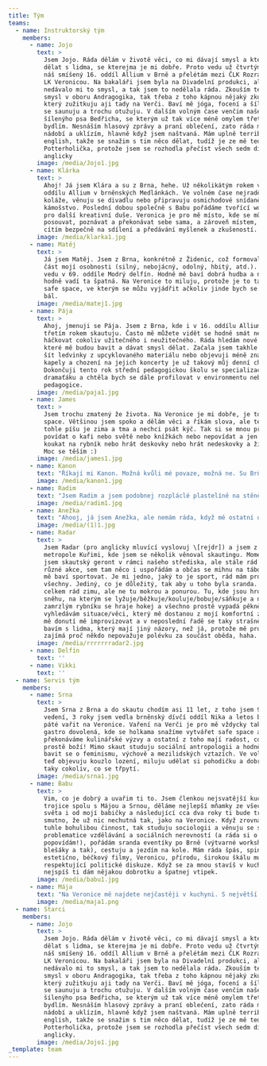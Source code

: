 ```yaml
---
title: Tým
teams:
  - name: Instruktorský tým
    members:
      - name: Jojo
        text: >
          Jsem Jojo. Ráda dělám v životě věci, co mi dávají smysl a který můžu
          dělat s lidma, se kterejma je mi dobře. Proto vedu už čtvrtým rokem
          náš smíšený 16. oddíl Allium v Brně a přelétám mezi ČLK Rozrazilem a
          LK Veronicou. Na bakaláři jsem byla na Divadelní produkci, ale
          nedávalo mi to smysl, a tak jsem to nedělala ráda. Zkouším teď najít
          smysl v oboru Andragogika, tak třeba z toho kápnou nějaký zkušenosti,
          který zužitkuju aji tady na Verči. Baví mě jóga, focení a šíleně ráda
          se saunuju a trochu otužuju. V dalším volným čase venčim našeho
          šílenýho psa Bedřicha, se kterým už tak více méně omylem třetím rokem
          bydlím. Nesnáším hlasový zprávy a praní oblečení, zato ráda meju
          nádobí a uklízím, hlavně když jsem naštvaná. Mám uplně terrible
          english, takže se snažim s tim něco dělat, tudíž je ze mě teď
          Potterholička, protože jsem se rozhodla přečíst všech sedm dílů
          anglicky
        image: /media/Jojo1.jpg
      - name: Klárka
        text: >
          Ahoj! Já jsem Klára a su z Brna, hehe. Už několikátým rokem vedu v 16.
          oddílu Allium v brněnských Medlánkách. Ve volném čase nejraději lepím
          koláže, věnuju se divadlu nebo připravuju osmichodové snídaně pro moje
          kámošstvo. Poslední dobou společně s Babu pořádáme tvořící workshopy
          pro další kreativní duše. Veronica je pro mě místo, kde se můžu
          posouvat, poznávat a překonávat sebe sama, a zároveň místem, kde se
          cítím bezpečně na sdílení a předávání myšlenek a zkušeností.
        image: /media/klarka1.jpg
      - name: Matěj
        text: >
          Já jsem Matěj. Jsem z Brna, konkrétně z Židenic, což formovalo velkou
          část mojí osobnosti (silný, nebojácný, odolný, hbitý, atd.). Tam taky
          vedu v 69. oddíle Modrý delfín. Hodně mě baví dobrá hudba a naopak
          hodně vadí ta špatná. Na Veronice to miluju, protože je to takovej
          safe space, ve kterým se můžu vyjádřit ačkoliv jinde bych se třeba
          bál.
        image: /media/matej1.jpg
      - name: Pája
        text: >
          Ahoj, jmenuji se Pája. Jsem z Brna, kde i v 16. oddílu Allium už
          třetím rokem skautuju. Často mě můžete vidět se hodně smát nebo
          háčkovat cokoliv užitečného i neužitečného. Ráda hledám nové činnosti,
          které mě budou bavit a dávat smysl dělat. Začala jsem takhle například
          šít ledvinky z upcyklovaného materiálu nebo objevuji méně známé české
          kapely a chození na jejich koncerty je už takový můj denní chleba.
          Dokončuji tento rok střední pedagogickou školu se specializací
          dramaťáku a chtěla bych se dále profilovat v environmentu nebo
          pedagogice.
        image: /media/paja1.jpg
      - name: James
        text: >
          Jsem trochu zmatený že života. Na Veronice je mi dobře, je to můj safe
          space. Většinou jsem spoko a dělám věci a říkám slova, ale teď když
          tohle píšu je zima a tma a nechci psát kýč. Tak si se mnou přijď
          povídat o kafi nebo světě nebo knížkách nebo nepovídat a jen sedět a
          koukat na rybník nebo hrát deskovky nebo hrát nedeskovky a žít život.
          Moc se těším :)
        image: /media/james1.jpg
      - name: Kanon
        text: "Říkají mi Kanon. Možná kvůli mé povaze, možná ne. Su Brňák jak stehno a štatl miluju. Studuju strojírenskou technologii a konzervatoř, bo hraju na trombon. Svoji víru, rodinu a klid nevyměním za nic na světě. Vedu malej oddíl, se kterým se nebojím zkoušet nové věci (experimentovat \\:o). Mám rád systém a řád, kterýho se dokážu vzdát (dobrej rým) s vidinou peckózní srandy a růstu.\_\n"
        image: /media/kanon1.jpg
      - name: Radim
        text: "Jsem Radim a jsem podobnej rozpláclé plastelíně na stěně. Když už tam jednou je, tak nejde vůbec dolů a když už se vám podaří ji sundat, tak po sobě zanechá mastnej flek. Mám rád lidi a rád s nimi i pracuju. Přece jenom se už téměř 26 let součástí společnosti. Rád si dělám legraci, přestože jsem občas sám vážnej, tak vážnost v oblibě moc nemám, naopak mě fascinuje lehkost, se kterou jsou lidé schopni přistupovat ke světu. Dřív jsem se věnoval roverskému kmeni Sürius v Brněnském Kompasu. Vedl jsem nějaké ty kluky a holky, ale dnes už jsem spíš mimo aktivní skautský svět. Skauty nahradilo studium architektury a dalších příbuzných kreativních oborů. Rád přemýšlím nad děním kolem mě, proto může být občas náročné se mnou vést konverzaci, o to víc si vážím pokud někdo nesouhlasí! Rád si zároveň poslechnu novou hudbu, zajdu na zajímavej event, nebo prostě jen na prochajdu.\_\n"
        image: /media/radim1.jpg
      - name: Anežka
        text: "Ahooj, já jsem Anežka, ale nemám ráda, když mě ostatní oslovují Anežko\\:D Když mě oslovíš Anež, tak na to slyším mnohem radši\\<3 Ve skautu působím, jako vedoucí oddílu Sluníčka ve středisku Dvojka Praha a mimo skaut jsem zdravotní sestřička na plný úvazek. Nejvíc spoko jsem, když můžu a dělám věci, které chci a naplňují mě a ne věci, které musím a nedávají mi smysl. Nějaký den jsem moc ráda jen venku a podnikám věci, ale další den je pro mě ideálně strávený jen v posteli u filmů/seriálů/knihy, nebo ho celý prospím\\:D Můj osobnostní typ je INFP-T, znamením jsem ryba a baví mě se hrabat v horoskopech. Celý život miluju vaření a jednou chci vydat svou vlastní kuchařku, která bude vegan stejně, jako já. Miluju léto a nesnáším zimu(výjimkou jsou hory). Na důchod bych se chtěla odstěhovat do Toskánska! Žiju pro neplánované i plánované výlety, hlavně ty do zahraničí - jednou bych chtěla někde mimo čr žít. Největší radost\_ mi dělá, když můžu ostatním dělat radost, když vidím moje kámošstvo šťastné a když se můžeme společně smát. Mojí achillovou patou jsou deadliny, prokrastinace, bouřky, práce pod tlakem, vystupování před lidmi a celkově větší davy lidí a hluk. Moc se těším, až se na Verči budeme bavit o všem, ale třeba i o ničem!)\n"
        image: /media/(1)1.jpg
      - name: Radar
        text: >
          Jsem Radar (pro anglicky mluvící vyslovuj \[rejdr]) a jsem z moravské
          metropole Kuřimi, kde jsem se několik věnoval skautingu. Momentálně už
          jsem skautský geront v rámci našeho střediska, ale stále rád jezdím na
          různé akce, sem tam něco i uspořádám a občas se mihnu na táboře. Dál
          mě baví sportovat. Je mi jedno, jaký to je sport, rád mám prostě
          všechny. Jediný, co je důležitý, tak aby u toho byla sranda. Pak mám
          celkem rád zimu, ale ne tu mokrou a ponurou. Tu, kde jsou hromady
          sněhu, na kterým se lyžuje/běžkuje/kouluje/bobuje/sáňkuje a na
          zamrzlým rybníku se hraje hokej a všechno prostě vypadá pěkně. Dál rád
          vyhledávám situace/věci, který mě dostanou z mojí komfortní zóny, či
          mě donutí mě improvizovat a v neposlední řadě se taky strašně rád
          bavím s lidma, který mají jiný názory, než já, protože mě prostě
          zajímá proč někdo nepovažuje polévku za součást oběda, haha.
        image: /media/rrrrrrradar2.jpg
      - name: Delfín
        text: ''
      - name: Vikki
        text: ''
  - name: Servis tým
    members:
      - name: Srna
        text: >
          Jsem Srna z Brna a do skautu chodím asi 11 let, z toho jsem 9 let ve
          vedení, 3 roky jsem vedla brněnský dívčí oddíl Nika a letos budu po
          páté vařit na Veronice. Vaření na Verči je pro mě vždycky taková
          gastro dovolená, kde se holkama snažíme vytvářet safe space a kde
          překonáváme kulinářské výzvy a ostatní z toho mají radost, což je
          prostě boží! Mimo skaut studuju sociální antropologii a hodně mě baví
          bavit se o feminismu, výchově a mezilidských vztazích. Ve volným čase
          teď objevuju kouzlo lození, miluju udělat si pohodičku a dobrej čas a
          taky cokoliv, co se třpytí.
        image: /media/srna1.jpg
      - name: Babu
        text: >
          Vim, co je dobrý a uvařim ti to. Jsem členkou nejsvatější kuchyňské
          trojice spolu s Májou a Srnou, děláme nejlepší mňamky ze všech koutů
          světa i od mojí babičky a následující cca dva roky ti bude trochu
          smutno, že už nic nechutná tak, jako na Veronice. Když zrovna nedělám
          tuhle bohulibou činnost, tak studuju sociologii a věnuju se systémové
          problematice vzdělávání a sociálních nerovností (a ráda si o tom
          popovídám!), pořádám sranda eventíky po Brně (výtvarné workshopy,
          blešáky a tak), cestuju a jezdím na kole. Mám ráda špás, spink,
          estetično, béčkový filmy, Veronicu, přírodu, širokou škálu muziky a
          respektující politické diskuze. Když se za mnou stavíš v kuchyni,
          nejspíš ti dám nějakou dobrotku a špatnej vtipek.
        image: /media/babu1.jpg
      - name: Mája
        text: "Na Veronice mě najdete nejčastěji v kuchyni. S největší pravděpodobností se mi zrovna něco rozsypalo a nebo koukám do hrnce a pošetile nám tleskám, co za sakra dobrou chálku jsme s holkama uvařily. Ve skautském životě vedu pražský koedukovaný oddíl a pracuji v časopise Skaut. A v tom osobním? Jednoduše, snažím se najít sama sebe, a to s co nejmenšími ztrátami a šrámy. Ale na to se mě klidně zeptejte na místě, jsem dost otevřená kniha a nic pro mě není tabu. Těším se, až vás poznám - i když to bude hlavně u small talků při mytí nádobí.\_\n"
        image: /media/maja1.png
  - name: Starci
    members:
      - name: Jojo
        text: >
          Jsem Jojo. Ráda dělám v životě věci, co mi dávají smysl a který můžu
          dělat s lidma, se kterejma je mi dobře. Proto vedu už čtvrtým rokem
          náš smíšený 16. oddíl Allium v Brně a přelétám mezi ČLK Rozrazilem a
          LK Veronicou. Na bakaláři jsem byla na Divadelní produkci, ale
          nedávalo mi to smysl, a tak jsem to nedělala ráda. Zkouším teď najít
          smysl v oboru Andragogika, tak třeba z toho kápnou nějaký zkušenosti,
          který zužitkuju aji tady na Verči. Baví mě jóga, focení a šíleně ráda
          se saunuju a trochu otužuju. V dalším volným čase venčim našeho
          šílenýho psa Bedřicha, se kterým už tak více méně omylem třetím rokem
          bydlím. Nesnáším hlasový zprávy a praní oblečení, zato ráda meju
          nádobí a uklízím, hlavně když jsem naštvaná. Mám uplně terrible
          english, takže se snažim s tim něco dělat, tudíž je ze mě teď
          Potterholička, protože jsem se rozhodla přečíst všech sedm dílů
          anglicky.
        image: /media/Jojo1.jpg
_template: team
---
```


